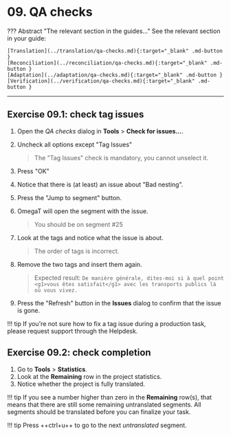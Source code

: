 # 09. QA checks

<!-- prettier-ignore -->
??? Abstract "The relevant section in the guides..." 
	See the relevant section in your guide:

    [Translation](../translation/qa-checks.md){:target="_blank" .md-button }
    [Reconciliation](../reconciliation/qa-checks.md){:target="_blank" .md-button }
    [Adaptation](../adaptation/qa-checks.md){:target="_blank" .md-button }
    [Verification](../verification/qa-checks.md){:target="_blank" .md-button }

---

## Exercise 09.1: check tag issues

1. Open the _QA checks_ dialog in **Tools** > **Check for issues...**.
2. Uncheck all options except "Tag Issues"

    > The "Tag Issues" check is mandatory, you cannot unselect it.

3. Press "OK"
4. Notice that there is (at least) an issue about "Bad nesting".
5. Press the "Jump to segment" button.
6. OmegaT will open the segment with the issue.

    > You should be on segment #25

7. Look at the tags and notice what the issue is about.

    > The order of tags is incorrect.

8. Remove the two tags and insert them again.

    > Expected result: `De manière générale, dites-moi si à quel point <g1>vous êtes satisfait</g1> avec les transports publics là où vous vivez. `

9. Press the "Refresh" button in the **Issues** dialog to confirm that the issue is gone.
<!--
Old stuff


10. There are two segments with tag errors, can you find them?
11. On which segment is there a glossary error?

-->

<!-- QA checks for verifiers: they should not uncheck spelling (at least)... -->

<!-- prettier-ignore -->
!!! tip
	If you're not sure how to fix a tag issue during a production task, please request support through the Helpdesk.

## Exercise 09.2: check completion

1. Go to **Tools** > **Statistics**.
2. Look at the **Remaining** row in the project statistics.
3. Notice whether the project is fully translated.

<!-- prettier-ignore -->
!!! tip
	If you see a number higher than zero in the **Remaining** row(s), that means that there are still some remaining untranslated segments. All segments should be translated before you can finalize your task.

<!-- prettier-ignore -->
!!! tip
	Press ++ctrl+u++ to go to the next _untranslated_ segment.
